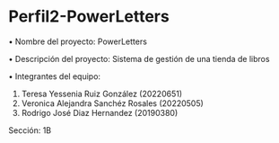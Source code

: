 # Perfil2-PowerLetters
• Nombre del proyecto: PowerLetters

• Descripción del proyecto: Sistema de gestión de una tienda de libros

• Integrantes del equipo:

1. Teresa Yessenia Ruiz González (20220651)
2. Veronica Alejandra Sanchéz Rosales (20220505)
3. Rodrigo José Diaz Hernandez (20190380)

Sección: 1B
